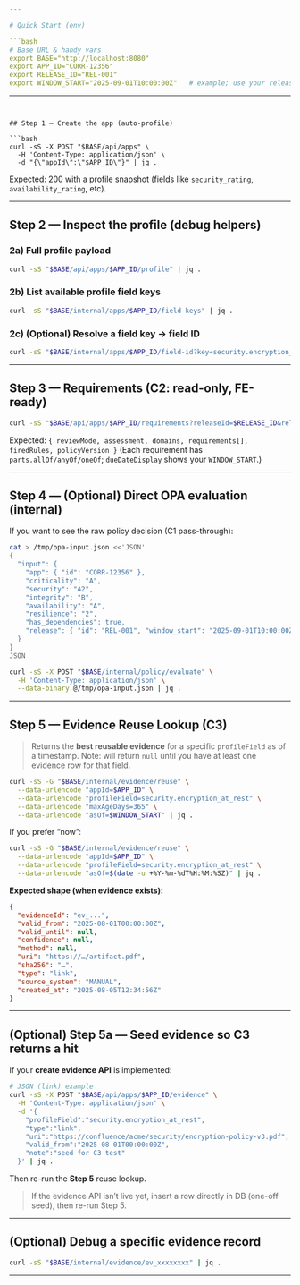 ```yaml
---

# Quick Start (env)

```bash
# Base URL & handy vars
export BASE="http://localhost:8080"
export APP_ID="CORR-12356"
export RELEASE_ID="REL-001"
export WINDOW_START="2025-09-01T10:00:00Z"   # example; use your release window start
```

---
```


## Step 1 — Create the app (auto-profile)

```bash
curl -sS -X POST "$BASE/api/apps" \
  -H 'Content-Type: application/json' \
  -d "{\"appId\":\"$APP_ID\"}" | jq .
```

Expected: 200 with a profile snapshot (fields like `security_rating`, `availability_rating`, etc).

---

## Step 2 — Inspect the profile (debug helpers)

### 2a) Full profile payload

```bash
curl -sS "$BASE/api/apps/$APP_ID/profile" | jq .
```

### 2b) List available profile field keys

```bash
curl -sS "$BASE/internal/apps/$APP_ID/field-keys" | jq .
```

### 2c) (Optional) Resolve a field key → field ID

```bash
curl -sS "$BASE/internal/apps/$APP_ID/field-id?key=security.encryption_at_rest" | jq .
```

---

## Step 3 — Requirements (C2: read-only, FE-ready)

```bash
curl -sS "$BASE/api/apps/$APP_ID/requirements?releaseId=$RELEASE_ID&releaseWindowStartIso=$WINDOW_START" | jq .
```

Expected: `{ reviewMode, assessment, domains, requirements[], firedRules, policyVersion }`
(Each requirement has `parts.allOf/anyOf/oneOf`; `dueDateDisplay` shows your `WINDOW_START`.)

---

## Step 4 — (Optional) Direct OPA evaluation (internal)

If you want to see the raw policy decision (C1 pass-through):

```bash
cat > /tmp/opa-input.json <<'JSON'
{
  "input": {
    "app": { "id": "CORR-12356" },
    "criticality": "A",
    "security": "A2",
    "integrity": "B",
    "availability": "A",
    "resilience": "2",
    "has_dependencies": true,
    "release": { "id": "REL-001", "window_start": "2025-09-01T10:00:00Z" }
  }
}
JSON

curl -sS -X POST "$BASE/internal/policy/evaluate" \
  -H 'Content-Type: application/json' \
  --data-binary @/tmp/opa-input.json | jq .
```

---

## Step 5 — Evidence Reuse Lookup (C3)

> Returns the **best reusable evidence** for a specific `profileField` as of a timestamp.
> Note: will return `null` until you have at least one evidence row for that field.

```bash
curl -sS -G "$BASE/internal/evidence/reuse" \
  --data-urlencode "appId=$APP_ID" \
  --data-urlencode "profileField=security.encryption_at_rest" \
  --data-urlencode "maxAgeDays=365" \
  --data-urlencode "asOf=$WINDOW_START" | jq .
```

If you prefer “now”:

```bash
curl -sS -G "$BASE/internal/evidence/reuse" \
  --data-urlencode "appId=$APP_ID" \
  --data-urlencode "profileField=security.encryption_at_rest" \
  --data-urlencode "asOf=$(date -u +%Y-%m-%dT%H:%M:%SZ)" | jq .
```

**Expected shape (when evidence exists):**

```json
{
  "evidenceId": "ev_...",
  "valid_from": "2025-08-01T00:00:00Z",
  "valid_until": null,
  "confidence": null,
  "method": null,
  "uri": "https://…/artifact.pdf",
  "sha256": "…",
  "type": "link",
  "source_system": "MANUAL",
  "created_at": "2025-08-05T12:34:56Z"
}
```

---

## (Optional) Step 5a — Seed evidence so C3 returns a hit

If your **create evidence API** is implemented:

```bash
# JSON (link) example
curl -sS -X POST "$BASE/api/apps/$APP_ID/evidence" \
  -H 'Content-Type: application/json' \
  -d '{
    "profileField":"security.encryption_at_rest",
    "type":"link",
    "uri":"https://confluence/acme/security/encryption-policy-v3.pdf",
    "valid_from":"2025-08-01T00:00:00Z",
    "note":"seed for C3 test"
  }' | jq .
```

Then re-run the **Step 5** reuse lookup.

> If the evidence API isn’t live yet, insert a row directly in DB (one-off seed), then re-run Step 5.

---

## (Optional) Debug a specific evidence record

```bash
curl -sS "$BASE/internal/evidence/ev_xxxxxxxx" | jq .
```

---
